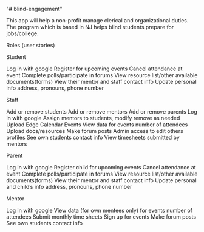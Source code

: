"# blind-engagement" 

This app will help a non-profit manage clerical and organizational duties. The program which is based in NJ helps blind students prepare for jobs/college.

Roles (user stories)

Student

Log in with google
Register for upcoming events
Cancel attendance at event
Complete polls/participate in forums
View resource list/other available documents(forms)
View their mentor and staff contact info
Update personal info address, pronouns, phone number

Staff

Add or remove students
Add or remove mentors
Add or remove parents
Log in with google
Assign mentors to students, modify remove as needed
Upload Edge Calendar Events
View data for events number of attendees
Upload docs/resources
Make forum posts
Admin access to edit others profiles
See own students contact info
View timesheets submitted by mentors

Parent

Log in with google
Register child for upcoming events
Cancel attendance at event
Complete polls/participate in forums
View resource list/other available documents(forms)
View their mentor and staff contact info
Update personal and child’s info address, pronouns, phone number

Mentor

Log in with google
View data (for own mentees only) for events number of attendees
Submit monthly time sheets
Sign up for events
Make forum posts
See own students contact info
